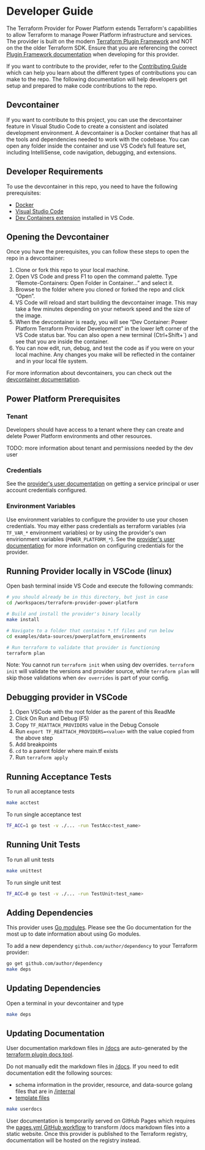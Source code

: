 # Developer Guide

The Terraform Provider for Power Platform extends Terraform's capabilities to allow Terraform to manage Power Platform infrastructure and services.  The provider is built on the modern [Terraform Plugin Framework](https://github.com/hashicorp/terraform-plugin-framework) and NOT on the the older Terraform SDK.  Ensure that you are referencing the correct [Plugin Framework documentation](https://developer.hashicorp.com/terraform/plugin/framework) when developing for this provider.

If you want to contribute to the provider, refer to the [Contributing Guide](/CONTRIBUTING.md) which can help you learn about the different types of contributions you can make to the repo.  The following documentation will help developers get setup and prepared to make code contributions to the repo.

## Devcontainer

If you want to contribute to this project, you can use the devcontainer feature in Visual Studio Code to create a consistent and isolated development environment. A devcontainer is a Docker container that has all the tools and dependencies needed to work with the codebase. You can open any folder inside the container and use VS Code’s full feature set, including IntelliSense, code navigation, debugging, and extensions.

## Developer Requirements

To use the devcontainer in this repo, you need to have the following prerequisites:

- [Docker](https://www.docker.com/products/docker-desktop/)
- [Visual Studio Code](https://code.visualstudio.com/)
- [Dev Containers extension](https://marketplace.visualstudio.com/items?itemName=ms-vscode-remote.remote-containers) installed in VS Code.

## Opening the Devcontainer

Once you have the prerequisites, you can follow these steps to open the repo in a devcontainer:

1. Clone or fork this repo to your local machine.
1. Open VS Code and press F1 to open the command palette. Type “Remote-Containers: Open Folder in Container…” and select it.
1. Browse to the folder where you cloned or forked the repo and click “Open”.
1. VS Code will reload and start building the devcontainer image. This may take a few minutes depending on your network speed and the size of the image.
1. When the devcontainer is ready, you will see “Dev Container: Power Platform Terraform Provider Development” in the lower left corner of the VS Code status bar. You can also open a new terminal (Ctrl+Shift+`) and see that you are inside the container.
1. You can now edit, run, debug, and test the code as if you were on your local machine. Any changes you make will be reflected in the container and in your local file system.

For more information about devcontainers, you can check out the [devcontainer documentation](https://code.visualstudio.com/docs/devcontainers/containers).

## Power Platform Prerequisites

### Tenant

Developers should have access to a tenant where they can create and delete Power Platform environments and other resources.

TODO: more information about tenant and permissions needed by the dev user

### Credentials

See the [provider's user documentation](https://microsoft.github.io/terraform-provider-power-platform#authentication) on getting a service principal or user account credentials configured.

### Environment Variables

Use environment variables to configure the provider to use your chosen credentials.  You may either pass credentials as terraform variables (via `TF_VAR_*` environment variables) or by using the provider's own envirionment variables (`POWER_PLATFORM_*`).  See the [provider's user documentation](https://microsoft.github.io/terraform-provider-power-platform#authentication) for more information on configuring credentials for the provider.

## Running Provider locally in VSCode (linux)

Open bash terminal inside VS Code and execute the following commands:

```bash
# you should already be in this directory, but just in case
cd /workspaces/terraform-provider-power-platform

# Build and install the provider's binary locally
make install

# Navigate to a folder that contains *.tf files and run below
cd examples/data-sources/powerplatform_environments

# Run terraform to validate that provider is functioning
terraform plan
```

Note: You cannot run `terraform init` when using dev overrides. `terraform init` will validate the versions and provider source, while `terraform plan` will skip those validations when `dev overrides` is part of your config.

## Debugging provider in VSCode

1. Open VSCode with the root folder as the parent of this ReadMe
1. Click On Run and Debug (F5)
1. Copy `TF_REATTACH_PROVIDERS` value in the Debug Console
1. Run `export TF_REATTACH_PROVIDERS=<value>` with the value copied from the above step
1. Add breakpoints
1. `cd` to a parent folder where main.tf exists
1. Run `terraform apply`

## Running Acceptance Tests

To run all acceptance tests

```bash
make acctest
```

To run single acceptance test

```bash
TF_ACC=1 go test -v ./... -run TestAcc<test_name>
```

## Running Unit Tests

To run all unit tests

```bash
make unittest
```

To run single unit test

```bash
TF_ACC=0 go test -v ./... -run TestUnit<test_name>
```

## Adding Dependencies

This provider uses [Go modules](https://github.com/golang/go/wiki/Modules).
Please see the Go documentation for the most up to date information about using Go modules.

To add a new dependency `github.com/author/dependency` to your Terraform provider:

```sh
go get github.com/author/dependency
make deps
```

## Updating Dependencies

Open a terminal in your devcontainer and type

```sh
make deps
```

## Updating Documentation

User documentation markdown files in [/docs](/docs/) are auto-generated by the [terraform plugin docs tool](https://github.com/hashicorp/terraform-plugin-docs).

Do not manually edit the markdown files in [/docs](/docs/). If you need to edit documentation edit the following sources:

- schema information in the provider, resource, and data-source golang files that are in [/internal](/internal/)
- [template files](templates/)

```sh
make userdocs
```

User documentation is temporarily served on GitHub Pages which requires the [pages.yml GitHub workflow](/.github/workflows/pages.yml) to transform /docs markdown files into a static website.  Once this provider is published to the Terraform registry, documentation will be hosted on the registry instead.
